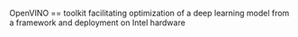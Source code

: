 OpenVINO == toolkit facilitating optimization of a deep learning model from a framework and deployment on Intel hardware